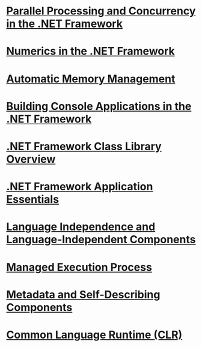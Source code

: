 # [Parallel Processing and Concurrency in the .NET Framework](parallel-processing-and-concurrency.md)
# [Numerics in the .NET Framework](numerics.md)
# [Automatic Memory Management](automatic-memory-management.md)
# [Building Console Applications in the .NET Framework](building-console-apps.md)
# [.NET Framework Class Library Overview](class-library-overview.md)
# [.NET Framework Application Essentials](application-essentials.md)
# [Language Independence and Language-Independent Components](language-independence-and-language-independent-components.md)
# [Managed Execution Process](managed-execution-process.md)
# [Metadata and Self-Describing Components](metadata-and-self-describing-components.md)
# [Common Language Runtime (CLR)](clr.md)
